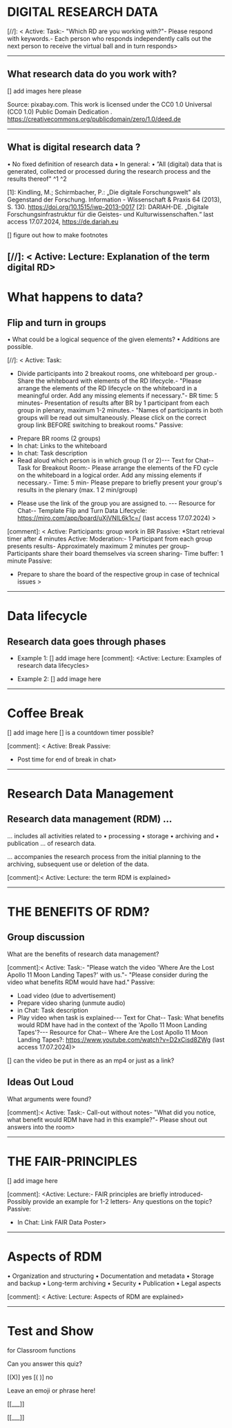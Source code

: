 # DIGITAL RESEARCH DATA

[//]: < Active:
 Task:- "Which RD are you working with?"- Please respond with keywords.- Each person who responds independently calls out the next person to 
 receive the virtual ball and in turn responds>

 ----------------
 ##  What research data do you work with?

[] add images here please 

Source: pixabay.com. 
This work is licensed under the
 CC0 1.0 Universal (CC0 1.0) Public Domain Dedication
 .
 https://creativecommons.org/publicdomain/zero/1.0/deed.de

 ---------------------

## What is digital research data ?

 • No fixed definition of research data
 • In general:
 • ”All (digital) data that is generated, collected or processed during 
the research process and the results thereof" ^1 ^2 

[1]: Kindling, M.; Schirmbacher, P.: „Die digitale Forschungswelt" als Gegenstand der Forschung. 
Information - Wissenschaft & Praxis 64 (2013), S. 130. 
https://doi.org/10.1515/iwp-2013-0017
 [2]: DARIAH-DE. „Digitale Forschungsinfrastruktur für die Geistes- und Kulturwissenschaften.“ 
last access 17.07.2024, https://de.dariah.eu

[] figure out how to make footnotes

[//]: < Active:
 Lecture: Explanation of the term digital RD>
----------------------------

# What happens to data? 
##  Flip and turn in groups
 • What could be a logical sequence of the given elements? 
 • Additions are possible.

[//]: < Active:
 Task:
 - Divide participants into 2 breakout rooms, one whiteboard per group.- Share the whiteboard with elements of the RD lifecycle.- "Please arrange the elements of the RD lifecycle on the whiteboard in a 
meaningful order. Add any missing elements if necessary."- BR time: 5 minutes- Presentation of results after BR by 1 participant from each group in plenary, 
maximum 1-2 minutes.- "Names of participants in both groups will be read out simultaneously. 
Please click on the correct group link BEFORE switching to breakout rooms."
 Passive:
 * Prepare BR rooms (2 groups)
 * In chat: Links to the whiteboard
 * In chat: Task description
 * Read aloud which person is in which group (1 or 2)--- Text for Chat--
Task for Breakout Room:- Please arrange the elements of the FD cycle on the whiteboard in a logical 
order. Add any missing elements if necessary.- Time: 5 min- Please prepare to briefly present your group's results in the plenary (max. 1
2 min/group)
- Please use the link of the group you are assigned to. 
--- Resource for Chat--
Template Flip and Turn Data Lifecycle: 
https://miro.com/app/board/uXjVNIL6k1c=/ (last access 
17.07.2024) >

[comment]: < Active:
 Participants: group work in BR
 Passive:
 *Start retrieval timer after 4 minutes
  Active:
 Moderation:- 1 Participant from each group presents results- Approximately maximum 2 minutes per group- Participants share their board themselves via screen sharing- Time buffer: 1 minute
 Passive:
 * Prepare to share the board of the respective group in case of technical 
issues >

--------------------------------------

# Data lifecycle 
##  Research data goes through phases
- Example 1: 
[] add image here 
[comment]: <Active:
 Lecture: Examples of research data lifecycles>

 - Example 2: 
 [] add image here

 ------------------
  # Coffee Break 
  [] add image here 
  [] is a countdown timer possible? 

[comment]: < Active:
 Break
 Passive:
 * Post time for end of break in chat>

 -----------------------

# Research Data Management 
##  Research data management (RDM) …
 … includes all activities related to
 • processing
 • storage
 • archiving and
 • publication
 ... of research data.

  ... accompanies the research process 
from the initial planning to the 
archiving, subsequent use or deletion 
of the data.

[comment]:< Active:
 Lecture: the term RDM is explained>

 -------------------------------

 # THE BENEFITS OF RDM?
 ## Group discussion 
  What are the benefits of research data management?

  [comment]:< Active:
 Task:- "Please watch the video 'Where Are the Lost Apollo 11 Moon Landing 
Tapes?' with us."- "Please consider during the video what benefits RDM would have had."
 Passive:
 * Load video (due to advertisement)
 * Prepare video sharing (unmute audio)
 * in Chat: Task description
 * Play video when task is explained--- Text for Chat--
Task:
 What benefits would RDM have had in the context of the 'Apollo 11 Moon 
Landing Tapes'?--- Resource for Chat--
Where Are the Lost Apollo 11 Moon Landing Tapes?: 
https://www.youtube.com/watch?v=D2xCisd8ZWg (last access 17.07.2024)>

[] can the video be put in there as an mp4 or just as a link? 

## Ideas Out Loud
 What arguments were found?

 [comment]:< Active:
 Task:- Call-out without notes- "What did you notice, what benefit would RDM have had in this example?"- Please shout out answers into the room>

 ---------------
 # THE FAIR-PRINCIPLES
 [] add image here 

[comment]: <Active:
 Lecture:- FAIR principles are briefly introduced- Possibly provide an example for 1-2 letters- Any questions on the topic?
 Passive:
 * In Chat: Link FAIR Data Poster>
 ----------------

 # Aspects of RDM 
  • Organization and structuring
 • Documentation and metadata
 • Storage and backup
 • Long-term archiving
 • Security
 • Publication
 • Legal aspects

 [comment]: < Active:
 Lecture: Aspects of RDM are explained>

 -------------------------------------


 # Test and Show 
 for Classroom functions 

 Can you answer this quiz? 

[(X)] yes
[( )] no

Leave an emoji or phrase here! 

[[___]] 

[[___]] 
